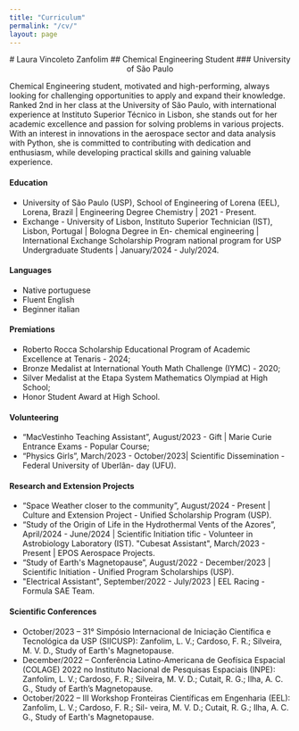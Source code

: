 ```yaml
---
title: "Curriculum"
permalink: "/cv/"
layout: page
---
```


<p style="text-align:center;">
# Laura Vincoleto Zanfolim 
## Chemical Engineering Student
### University of São Paulo </p> 

Chemical Engineering student, motivated and high-performing, always looking for challenging opportunities to apply and expand their knowledge. Ranked 2nd in her class at the University of São Paulo, with international experience at Instituto Superior Técnico in Lisbon, she stands out for her academic excellence and passion for solving problems in various projects. With an interest in innovations in the aerospace sector and data analysis with Python, she is committed to contributing with dedication and enthusiasm, while developing practical skills and gaining valuable experience.

#### Education
* University of São Paulo (USP), School of Engineering
of Lorena (EEL), Lorena, Brazil | Engineering Degree
Chemistry | 2021 - Present.   
* Exchange - University of Lisbon, Instituto Superior
Technician (IST), Lisbon, Portugal | Bologna Degree in En-
chemical engineering | International Exchange Scholarship Program
national program for USP Undergraduate Students | January/2024 -
July/2024.

#### Languages
* Native portuguese 
* Fluent English
* Beginner italian

#### Premiations
* Roberto Rocca Scholarship Educational Program
of Academic Excellence at Tenaris - 2024;
* Bronze Medalist at International Youth Math
Challenge (IYMC) - 2020;
* Silver Medalist at the Etapa System Mathematics
Olympiad at High School;
* Honor Student Award at High School.

#### Volunteering
* “MacVestinho Teaching Assistant”, August/2023 -
Gift | Marie Curie Entrance Exams - Popular Course;
* “Physics Girls”, March/2023 - October/2023|
Scientific Dissemination - Federal University of Uberlân-
day (UFU).

#### Research and Extension Projects
* “Space Weather closer to the community”,
August/2024 - Present | Culture and Extension Project -
Unified Scholarship Program (USP).
* “Study of the Origin of Life in the Hydrothermal Vents
of the Azores”, April/2024 - June/2024 | Scientific Initiation
tific - Volunteer in Astrobiology Laboratory (IST).
"Cubesat Assistant", March/2023 - Present | EPOS
Aerospace Projects.
* “Study of Earth's Magnetopause”, August/2022 -
December/2023 | Scientific Initiation - Unified Program
Scholarships (USP).
* "Electrical Assistant", September/2022 - July/2023
| EEL Racing - Formula SAE Team.

#### Scientific Conferences
* October/2023 – 31° Simpósio Internacional de Iniciação Científica e Tecnológica da USP (SIICUSP): Zanfolim,
L. V.; Cardoso, F. R.; Silveira, M. V. D., Study of Earth's Magnetopause.
* December/2022 – Conferência Latino-Americana de
Geofísica Espacial (COLAGE) 2022 no Instituto Nacional
de Pesquisas Espaciais (INPE): Zanfolim, L. V.; Cardoso, F.
R.; Silveira, M. V. D.; Cutait, R. G.; Ilha, A. C. G., Study of
Earth’s Magnetopause.
* October/2022 – III Workshop Fronteiras Científicas
em Engenharia (EEL): Zanfolim, L. V.; Cardoso, F. R.; Sil-
veira, M. V. D.; Cutait, R. G.; Ilha, A. C. G., Study of Earth's Magnetopause.

